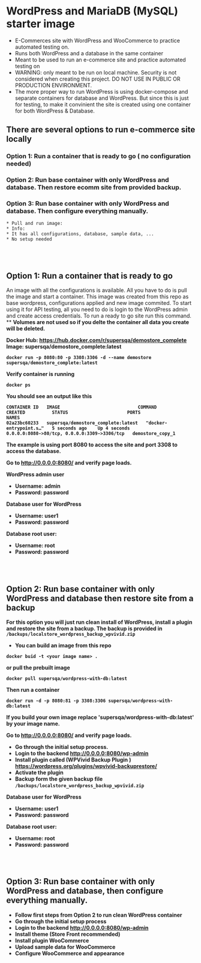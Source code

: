 # WordPress and MariaDB (MySQL) starter image
* E-Commerces site with WordPress and WooCommerce to practice automated testing on.
* Runs both WordPress and a database in the same container
* Meant to be used to run an e-commerce site and practice automated testing on
* WARNING: only meant to be run on local machine. Security is not considered when creating this project. DO NOT USE IN PUBLIC OR PRODUCTION ENVIRONMENT. 
* The more proper way to run WordPress is using docker-compose and separate containers for database and WordPress. But since this is just for testing, to make it convinient the site is created using one container for both WordPress & Database.

## There are several options to run e-commerce site locally
### Option 1: Run a container that is ready to go ( no configuration needed)
### Option 2: Run base container with only WordPress and database. Then restore ecomm site from provided backup.
### Option 3: Run base container with only WordPress and database. Then configure everything manually.
    * Pull and run image: 
    * Info: 
    * It has all configurations, database, sample data, ...
    * No setup needed

<br><br>
##  Option 1: Run a container that is ready to go
An image with all the configurations is available. All you have to do is pull the image and start a container.
This image was created from this repo as base wordpress, configurations applied and new image commited.
To start using it for API testing, all you need to do is login to the WordPress admin and create access credentials.
To run a ready to go site run this command.<br>
** <b>Volumes are not used so if you delte the container all data you create will be deleted.<b>

Docker Hub: https://hub.docker.com/r/supersqa/demostore_complete
<br> Image: <b> supersqa/demostore_complete:latest </b>
```
docker run -p 8080:80 -p 3308:3306 -d --name demostore supersqa/demostore_complete:latest
```

 Verify container is running
```
docker ps
```
You should see an output like this

```
CONTAINER ID   IMAGE                             COMMAND                  CREATED          STATUS                      PORTS                                          NAMES
02a23bc60233   supersqa/demostore_complete:latest   "docker-entrypoint.s…"   5 seconds ago    Up 4 seconds                0.0.0.0:8080->80/tcp, 0.0.0.0:3309->3306/tcp   demostore_copy_1
```

The example is using port 8080 to access the site and port 3308 to access the database.

Go to <b> http://0.0.0.0:8080/ </b> and verify page loads.


WordPress admin user
   * Username: admin
   * Password: password

Database user for WordPress
   * Username: user1
   * Password: password

Database root user:
   * Username: root
   * Password: password


<br><br>
##  Option 2: Run base container with only WordPress and database then restore site from a backup
For this option you will just run clean install of WordPress, install a plugin and restore the site from a backup.
The backup is provided in ```/backups/localstore_wordpress_backup_wpvivid.zip```

* You can build an image from this repo 
```
docker buid -t <your image name> .
```
or pull the prebuilt image
```
docker pull supersqa/wordpress-with-db:latest
```

Then run a container
```
docker run -d -p 8080:81 -p 3308:3306 supersqa/wordpress-with-db:latest
```
If you build your own image replace 'supersqa/wordpress-with-db:latest' by your image name.

Go to <b> http://0.0.0.0:8080/ </b> and verify page loads.

* Go through the initial setup process.
* Login to the backend http://0.0.0.0:8080/wp-admin
* Install plugin called (WPVivid Backup Plugin ) https://wordpress.org/plugins/wpvivid-backuprestore/
* Activate the plugin 
* Backup form the given backup file ```/backups/localstore_wordpress_backup_wpvivid.zip```

Database user for WordPress
* Username: user1
* Password: password

Database root user:
* Username: root
* Password: password


<br><br>
## Option 3: Run base container with only WordPress and database, then configure everything manually.

* Follow first steps from Option 2 to run clean WordPress container
* Go through the initial setup process
* Login to the backend http://0.0.0.0:8080/wp-admin
* Install theme (Store Front recommended)
* Install plugin WooCommerce
* Upload sample data for WooCommerce
* Configure WooCommerce and appearance
